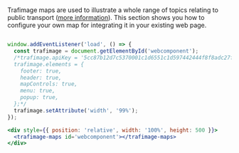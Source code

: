 #

Trafimage maps are used to illustrate a whole range of topics relating to public transport ([more information](https://www.sbb.ch/en/bahnhof-services/bahnhoefe/karten-bahnhofplaene/trafimage-karten.html)).
This section shows you how to configure your own map for integrating it in your existing web page.

```jsx

window.addEventListener('load', () => {  
  const trafimage = document.getElementById('webcomponent');
  /*trafimage.apiKey = '5cc87b12d7c5370001c1d6551c1d597442444f8f8adc27fefe2f6b93';
  trafimage.elements = {
    footer: true,
    header: true,
    mapControls: true,
    menu: true,
    popup: true,
  };*/
  trafimage.setAttribute('width', '99%');
});

<div style={{ position: 'relative', width: '100%', height: 500 }}>
  <trafimage-maps id='webcomponent'></trafimage-maps>
</div>
```
